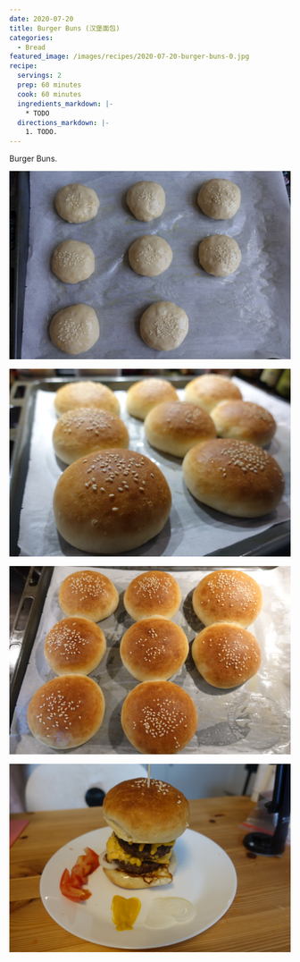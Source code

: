 ```yaml
---
date: 2020-07-20
title: Burger Buns (汉堡面包)
categories:
  - Bread
featured_image: /images/recipes/2020-07-20-burger-buns-0.jpg
recipe:
  servings: 2
  prep: 60 minutes
  cook: 60 minutes
  ingredients_markdown: |-
    * TODO
  directions_markdown: |-
    1. TODO.
---
```

Burger Buns.

![pic](/images/recipes/2020-07-20-burger-buns-1.jpg)

![pic](/images/recipes/2020-07-20-burger-buns-2.jpg)

![pic](/images/recipes/2020-07-20-burger-buns-3.jpg)

![pic](/images/recipes/2020-07-20-burger-buns-4.jpg)